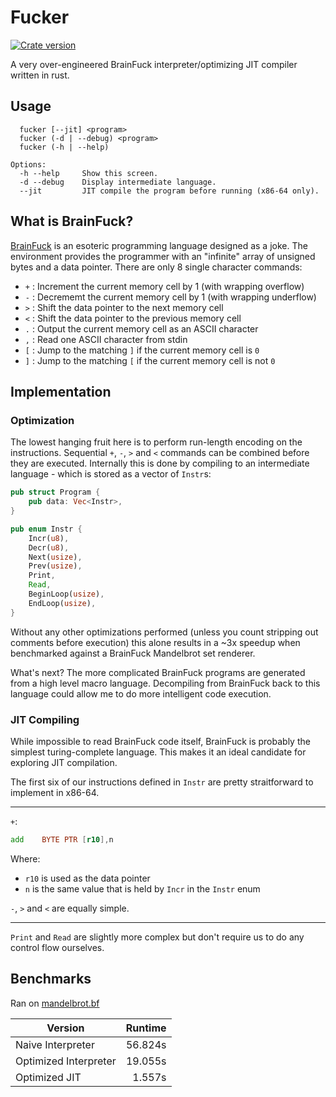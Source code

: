 Fucker
===

[![Crate version](http://meritbadge.herokuapp.com/fucker)](https://crates.io/crates/fucker)

A very over-engineered BrainFuck interpreter/optimizing JIT compiler written in
rust.

## Usage

```
  fucker [--jit] <program>
  fucker (-d | --debug) <program>
  fucker (-h | --help)

Options:
  -h --help     Show this screen.
  -d --debug    Display intermediate language.
  --jit         JIT compile the program before running (x86-64 only).
```

## What is BrainFuck?

[BrainFuck](https://en.wikipedia.org/wiki/Brainfuck) is an esoteric programming
language designed as a joke. The environment provides the programmer with an
"infinite" array of unsigned bytes and a data pointer. There are only 8 single
character commands:

* `+` : Increment the current memory cell by 1 (with wrapping overflow)
* `-` : Decrememt the current memory cell by 1 (with wrapping underflow)
* `>` : Shift the data pointer to the next memory cell
* `<` : Shift the data pointer to the previous memory cell
* `.` : Output the current memory cell as an ASCII character
* `,` : Read one ASCII character from stdin
* `[` : Jump to the matching `]` if the current memory cell is `0`
* `]` : Jump to the matching `[` if the current memory cell is not `0`

## Implementation

### Optimization

The lowest hanging fruit here is to perform run-length encoding on the
instructions. Sequential `+`, `-`, `>` and `<` commands can be combined before
they are executed. Internally this is done by compiling to an intermediate
language - which is stored as a vector of `Instr`s:

```rust
pub struct Program {
    pub data: Vec<Instr>,
}

pub enum Instr {
    Incr(u8),
    Decr(u8),
    Next(usize),
    Prev(usize),
    Print,
    Read,
    BeginLoop(usize),
    EndLoop(usize),
}
```

Without any other optimizations performed (unless you count stripping out
comments before execution) this alone results in a ~3x speedup when benchmarked
against a BrainFuck Mandelbrot set renderer.

What's next? The more complicated BrainFuck programs are generated from a high
level macro language. Decompiling from BrainFuck back to this language could
allow me to do more intelligent code execution.

### JIT Compiling

While impossible to read BrainFuck code itself, BrainFuck is probably the
simplest turing-complete language. This makes it an ideal candidate for
exploring JIT compilation.

The first six of our instructions defined in `Instr` are pretty straitforward to
implement in x86-64.

---

`+`:

```asm
add    BYTE PTR [r10],n
```

Where:

* `r10` is used as the data pointer
* `n` is the same value that is held by `Incr` in the `Instr` enum

`-`, `>` and `<` are equally simple.

---

`Print` and `Read` are slightly more complex but don't require us to do any
control flow ourselves.

## Benchmarks

Ran on [mandelbrot.bf](https://github.com/erikdubbelboer/brainfuck-jit/blob/919df502dc8a0441572180700de86be405387fcc/mandelbrot.bf)

| Version | Runtime |
|---|--:|
| Naive Interpreter | 56.824s |
| Optimized Interpreter | 19.055s |
| Optimized JIT | 1.557s |

